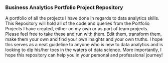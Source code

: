 ### Business Analytics Portfolio Project Repository

A portfolio of all the projects I have done in regards to data analytics skills.
This Repository will hold all of the code and queries from the Portfolio Projects I have created, either on my own or as part of team projects.
Please feel free to take these and run with them. Edit them, transform them, make them your own and find your own insights and your own truths.
I hope this serves as a neat guideline to anyone who is new to data analytics and is looking to dip his/her toes in the waters of data science.
More importantly, I hope this repository can help you in your personal and professional journey!
